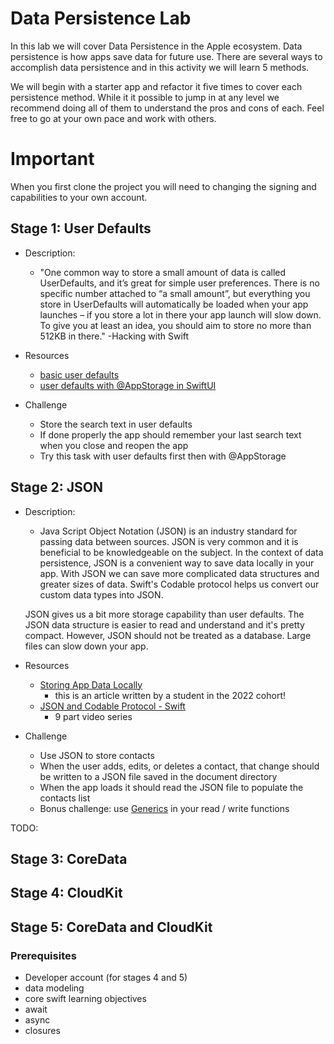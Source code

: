 # Data Persistence Lab

In this lab we will cover Data Persistence in the Apple ecosystem. Data persistence is how apps save data for future use. There are several ways to accomplish data persistence and in this activity we will learn 5 methods. 

We will begin with a starter app and refactor it five times to cover each persistence method. While it it possible to jump in at any level we recommend doing all of them to understand the pros and cons of each. Feel free to go at your own pace and work with others.


# Important
When you first clone the project you will need to changing the signing and capabilities to your own account.

## Stage 1: User Defaults

- Description:
  - "One common way to store a small amount of data is called UserDefaults, and it’s great for simple user preferences. There is no specific number attached to “a small amount”, but everything you store in UserDefaults will automatically be loaded when your app launches – if you store a lot in there your app launch will slow down. To give you at least an idea, you should aim to store no more than 512KB in there." -Hacking with Swift

- Resources
  - [basic user defaults](https://www.hackingwithswift.com/read/12/2/reading-and-writing-basics-userdefaults)
  - [user defaults with @AppStorage in SwiftUI](https://www.hackingwithswift.com/books/ios-swiftui/storing-user-settings-with-userdefaults)
- Challenge
  - Store the search text in user defaults
  - If done properly the app should remember your last search text when you close and reopen the app
  - Try this task with user defaults first then with @AppStorage

## Stage 2: JSON

- Description:
  - Java Script Object Notation (JSON) is an industry standard for passing data between sources. JSON is very common and it is beneficial to be knowledgeable on the subject. In the context of data persistence, JSON is a convenient way to save data locally in your app. With JSON we can save more complicated data structures and greater sizes of data. Swift's Codable protocol helps us convert our custom data types into JSON. 
  
  JSON gives us a bit more storage capability than user defaults. The JSON data structure is easier to read and understand and it's pretty compact. However, JSON should not be treated as a database. Large files can slow down your app.

- Resources
  - [Storing App Data Locally](https://medium.com/@lrkhan/storing-app-data-locally-99e36d4b91a0)
    - this is an article written by a student in the 2022 cohort!
  - [JSON and Codable Protocol - Swift](https://www.youtube.com/playlist?list=PLBn01m5Vbs4DKrm1gwIr_a-0B7yvlTZP6)
    - 9 part video series
- Challenge
  - Use JSON to store contacts
  - When the user adds, edits, or deletes a contact, that change should be written to a JSON file saved in the document directory
  - When the app loads it should read the JSON file to populate the contacts list
  - Bonus challenge: use [Generics](https://docs.swift.org/swift-book/LanguageGuide/Generics.html) in your read / write functions

TODO:

## Stage 3: CoreData

## Stage 4: CloudKit

## Stage 5: CoreData and CloudKit


### Prerequisites
- Developer account (for stages 4 and 5)
- data modeling
- core swift learning objectives
- await
- async
- closures
